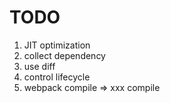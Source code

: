 # TODO
1. JIT optimization
2. collect dependency
3. use diff
4. control lifecycle 
5. webpack compile => xxx compile
